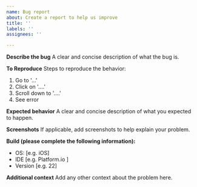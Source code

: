 ```yaml
---
name: Bug report
about: Create a report to help us improve
title: ''
labels: ''
assignees: ''

---
```


**Describe the bug**
A clear and concise description of what the bug is.

**To Reproduce**
Steps to reproduce the behavior:
1. Go to '...'
2. Click on '....'
3. Scroll down to '....'
4. See error

**Expected behavior**
A clear and concise description of what you expected to happen.

**Screenshots**
If applicable, add screenshots to help explain your problem.

**Build  (please complete the following information):**
 - OS: [e.g. iOS]
 - IDE [e.g. Platform.io ]
 - Version [e.g. 22]

**Additional context**
Add any other context about the problem here.

